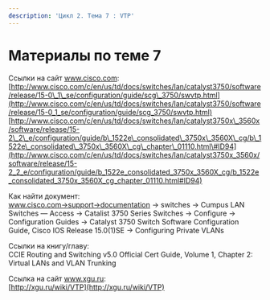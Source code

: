 ```yaml
---
description: 'Цикл 2. Тема 7 : VTP'
---
```


# Материалы по теме 7

Ссылки на сайт www.cisco.com:  
[http://www.cisco.com/c/en/us/td/docs/switches/lan/catalyst3750/software/release/15-0\_1\_se/configuration/guide/scg\_3750/swvtp.html](http://www.cisco.com/c/en/us/td/docs/switches/lan/catalyst3750/software/release/15-0_1_se/configuration/guide/scg_3750/swvtp.html)  
[http://www.cisco.com/c/en/us/td/docs/switches/lan/catalyst3750x\_3560x/software/release/15-2\_2\_e/configuration/guide/b\_1522e\_consolidated\_3750x\_3560X\_cg/b\_1522e\_consolidated\_3750x\_3560X\_cg\_chapter\_01110.html\#ID94](http://www.cisco.com/c/en/us/td/docs/switches/lan/catalyst3750x_3560x/software/release/15-2_2_e/configuration/guide/b_1522e_consolidated_3750x_3560X_cg/b_1522e_consolidated_3750x_3560X_cg_chapter_01110.html#ID94)

Как найти документ:  
www.cisco.com→support→documentation → switches → Cumpus LAN Switches — Access → Catalist 3750 Series Switches → Configure → Configuration Guides → Catalyst 3750 Switch Software Configuration Guide, Cisco IOS Release 15.0\(1\)SE → Configuring Private VLANs

Ссылки на книгу/главу:  
CCIE Routing and Switching v5.0 Official Cert Guide, Volume 1, Chapter 2: Virtual LANs and VLAN Trunking

Ссылка на сайт www.xgu.ru:  
[http://xgu.ru/wiki/VTP](http://xgu.ru/wiki/VTP)  
  


